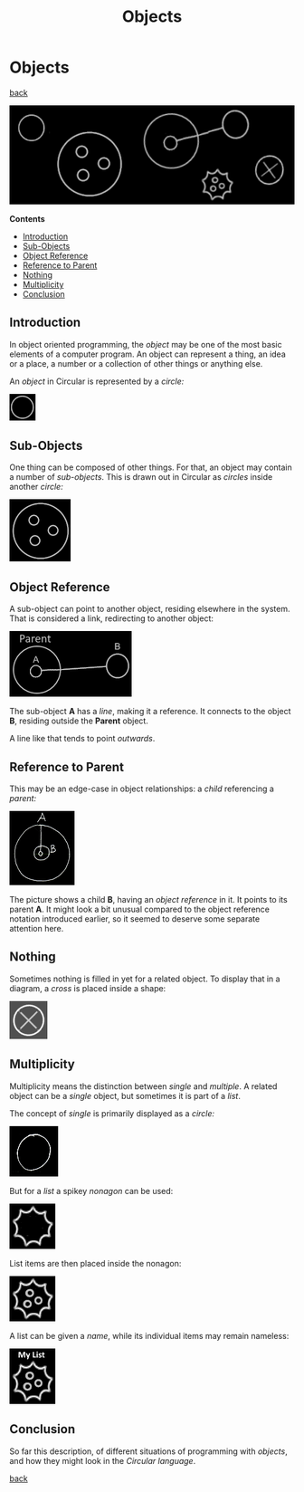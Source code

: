 ﻿---
title: "Objects"
image: "images/objects-page.png"
description: "In object oriented programming, the object is one of the most basic elements of a computer program. It can represent a thing, an idea or a place, a number or a collection of other things or anything else."
keywords:
  - objects
  - object oriented programming
  - circular
  - circular language
  - code visualization
  - visualization
  - programming
  - coding
  - computer programming
  - software engineering
  - software development
  - software design
  - software architecture
  - layered architecture
  - software
  - computers
---

Objects
=======

[back](../../)

<img src="images/objects-banner.png" width="700" />

__Contents__

- [Introduction](#introduction)
- [Sub-Objects](#sub-objects)
- [Object Reference](#object-reference)
- [Reference to Parent](#reference-to-parent)
- [Nothing](#nothing)
- [Multiplicity](#multiplicity)
- [Conclusion](#conclusion)

Introduction
------------

In object oriented programming, the *object* may be one of the most basic elements of a computer program. An object can represent a thing, an idea or a place, a number or a collection of other things or anything else.

An *object* in Circular is represented by a *circle:*

![](images/Objects.001.png)

Sub-Objects
-----------

One thing can be composed of other things. For that, an object may contain a number of *sub-objects*. This is drawn out in Circular as *circles* inside another *circle:*

![](images/Objects.002.png)

Object Reference
----------------

A sub-object can point to another object, residing elsewhere in the system. That is considered a link, redirecting to another object:

![](images/Objects.003.png)

The sub-object __A__ has a *line*, making it a reference. It connects to the object __B__, residing outside the __Parent__ object.

A line like that tends to point *outwards*.

Reference to Parent
-------------------

This may be an edge-case in object relationships: a *child* referencing a *parent:*

![](images/reference-to-parent.png)

The picture shows a child __B__, having an *object reference* in it. It points to its parent __A__. It might look a bit unusual compared to the object reference notation introduced earlier, so it seemed to deserve some separate attention here.

Nothing
-------

Sometimes nothing is filled in yet for a related object. To display that in a diagram, a *cross* is placed inside a shape:

![](images/Objects.004.png)

Multiplicity
------------

Multiplicity means the distinction between *single* and *multiple*. A related object can be a *single* object, but sometimes it is part of a *list*.

The concept of *single* is primarily displayed as a *circle:*

![](images/Objects.005.png)

But for a *list* a spikey *nonagon* can be used:

![](images/Objects.006.png)

List items are then placed inside the nonagon:

![](images/Objects.007.png)

A list can be given a *name*, while its individual items may remain nameless:

![](images/list-named-with-3-items.png)

Conclusion
----------

So far this description, of different situations of programming with *objects*, and how they might look in the *Circular language*.

[back](../../)